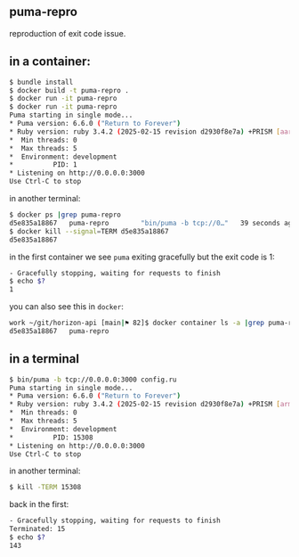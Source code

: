 ## puma-repro

reproduction of exit code issue.

## in a container:

```bash
$ bundle install
$ docker build -t puma-repro .
$ docker run -it puma-repro
$ docker run -it puma-repro
Puma starting in single mode...
* Puma version: 6.6.0 ("Return to Forever")
* Ruby version: ruby 3.4.2 (2025-02-15 revision d2930f8e7a) +PRISM [aarch64-linux]
*  Min threads: 0
*  Max threads: 5
*  Environment: development
*          PID: 1
* Listening on http://0.0.0.0:3000
Use Ctrl-C to stop
```

in another terminal:

```bash
$ docker ps |grep puma-repro
d5e835a18867   puma-repro        "bin/puma -b tcp://0…"   39 seconds ago   Up 39 seconds                                                 jolly_leavitt
$ docker kill --signal=TERM d5e835a18867
d5e835a18867
```

in the first container we see `puma` exiting gracefully but the exit code is 1:

```bash
- Gracefully stopping, waiting for requests to finish
$ echo $?
1
```

you can also see this in `docker`:

```bash
work ~/git/horizon-api [main|⚑ 82]$ docker container ls -a |grep puma-repro
d5e835a18867   puma-repro                                              "bin/puma -b tcp://0…"   2 minutes ago    Exited (1) About a minute ago                                        jolly_leavitt
```

## in a terminal

```bash
$ bin/puma -b tcp://0.0.0.0:3000 config.ru
Puma starting in single mode...
* Puma version: 6.6.0 ("Return to Forever")
* Ruby version: ruby 3.4.2 (2025-02-15 revision d2930f8e7a) +PRISM [arm64-darwin24]
*  Min threads: 0
*  Max threads: 5
*  Environment: development
*          PID: 15308
* Listening on http://0.0.0.0:3000
Use Ctrl-C to stop
```

in another terminal:

```bash
$ kill -TERM 15308
```

back in the first:

```bash
- Gracefully stopping, waiting for requests to finish
Terminated: 15
$ echo $?
143
```

